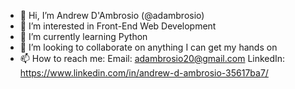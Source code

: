 - 👋 Hi, I’m Andrew D'Ambrosio (@adambrosio)
- 👀 I’m interested in Front-End Web Development
- 🌱 I’m currently learning Python
- 💞️ I’m looking to collaborate on anything I can get my hands on
- 📫 How to reach me: 
    Email: adambrosio20@gmail.com
    LinkedIn: https://www.linkedin.com/in/andrew-d-ambrosio-35617ba7/

<!---
adambrosio/adambrosio is a ✨ special ✨ repository because its `README.md` (this file) appears on your GitHub profile.
You can click the Preview link to take a look at your changes.
--->
